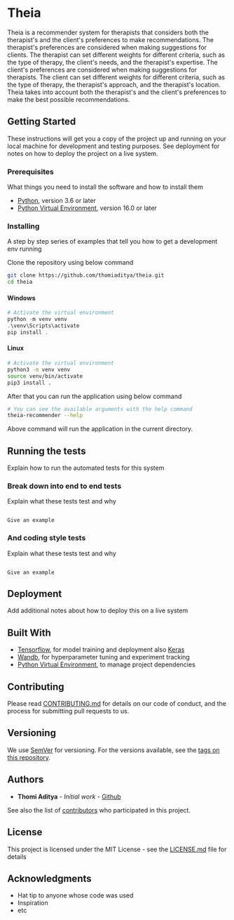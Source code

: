 # Theia

Theia is a recommender system for therapists that considers both the therapist's and the client's preferences to make recommendations.
The therapist's preferences are considered when making suggestions for clients. The therapist can set different weights for different criteria, such as the type of therapy, the client's needs, and the therapist's expertise.
The client's preferences are considered when making suggestions for therapists. The client can set different weights for different criteria, such as the type of therapy, the therapist's approach, and the therapist's location.
Theia takes into account both the therapist's and the client's preferences to make the best possible recommendations.

<!--
Theia is easy to use - simply install the software and point your camera at a person's face. Theia will analyze the person's facial expressions and voice to generate a sentiment score. The score will range from -1 (very negative) to 1 (very positive), with 0 being neutral. Theia can also generate a report that includes a breakdown of the person's sentiment by different emotions.

Theia is accurate and reliable, and has been validated against ground truth data. Theia is also private and secure, and does not store any personally identifiable information.

Theia can be used by businesses to understand customer sentiment, or by individuals to better understand their own emotions. Theia is the perfect tool for anyone who wants to better understand their emotions, or the emotions of others. -->

## Getting Started

These instructions will get you a copy of the project up and running on your local machine for development and testing purposes. See deployment for notes on how to deploy the project on a live system.

### Prerequisites

What things you need to install the software and how to install them

- [Python](https://www.python.org/downloads/), version 3.6 or later
- [Python Virtual Environment](https://virtualenv.pypa.io/en/stable/), version 16.0 or later

### Installing

A step by step series of examples that tell you how to get a development env running

Clone the repository using below command

```bash
git clone https://github.com/thomiaditya/theia.git
cd theia
```

#### Windows

```powershell
# Activate the virtual environment
python -m venv venv
.\venv\Scripts\activate
pip install .
```

#### Linux

```bash
# Activate the virtual environment
python3 -m venv venv
source venv/bin/activate
pip3 install .
```

After that you can run the application using below command

```bash
# You can see the available arguments with the help command
theia-recommender --help
```

Above command will run the application in the current directory.

## Running the tests

Explain how to run the automated tests for this system

### Break down into end to end tests

Explain what these tests test and why

```

Give an example

```

### And coding style tests

Explain what these tests test and why

```

Give an example

```

## Deployment

Add additional notes about how to deploy this on a live system

## Built With

- [Tensorflow](https://www.tensorflow.org/), for model training and deployment also [Keras](https://keras.io/)
- [Wandb](https://wandb.ai), for hyperparameter tuning and experiment tracking
- [Python Virtual Environment](https://docs.python.org/3/tutorial/venv.html), to manage project dependencies

## Contributing

Please read [CONTRIBUTING.md](https://github.com/thomiaditya/theia/blob/main/CONTRIBUTING.md) for details on our code of conduct, and the process for submitting pull requests to us.

## Versioning

We use [SemVer](http://semver.org/) for versioning. For the versions available, see the [tags on this repository](https://github.com/your/project/tags).

## Authors

- **Thomi Aditya** - _Initial work_ - [Github](https://github.com/thomiaditya)

See also the list of [contributors](https://github.com/thomiaditya/theia/contributors) who participated in this project.

## License

This project is licensed under the MIT License - see the [LICENSE.md](LICENSE.md) file for details

## Acknowledgments

- Hat tip to anyone whose code was used
- Inspiration
- etc

```

```
